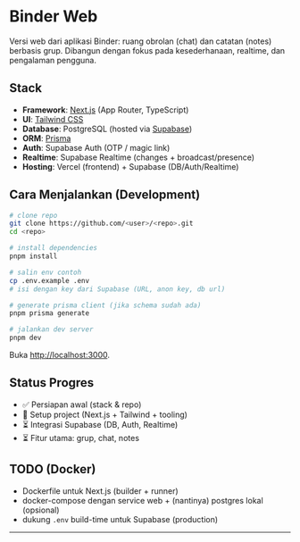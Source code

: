 # Binder Web

Versi web dari aplikasi Binder: ruang obrolan (chat) dan catatan (notes) berbasis grup.
Dibangun dengan fokus pada kesederhanaan, realtime, dan pengalaman pengguna.

## Stack

- **Framework**: [Next.js](https://nextjs.org/) (App Router, TypeScript)
- **UI**: [Tailwind CSS](https://tailwindcss.com/)
- **Database**: PostgreSQL (hosted via [Supabase](https://supabase.com/))
- **ORM**: [Prisma](https://www.prisma.io/)
- **Auth**: Supabase Auth (OTP / magic link)
- **Realtime**: Supabase Realtime (changes + broadcast/presence)
- **Hosting**: Vercel (frontend) + Supabase (DB/Auth/Realtime)

## Cara Menjalankan (Development)

```bash
# clone repo
git clone https://github.com/<user>/<repo>.git
cd <repo>

# install dependencies
pnpm install

# salin env contoh
cp .env.example .env
# isi dengan key dari Supabase (URL, anon key, db url)

# generate prisma client (jika schema sudah ada)
pnpm prisma generate

# jalankan dev server
pnpm dev
```

Buka [http://localhost:3000](http://localhost:3000).

## Status Progres

- ✅ Persiapan awal (stack & repo)
- 🔄 Setup project (Next.js + Tailwind + tooling)
- ⏳ Integrasi Supabase (DB, Auth, Realtime)
- ⏳ Fitur utama: grup, chat, notes

## TODO (Docker)

- Dockerfile untuk Next.js (builder + runner)
- docker-compose dengan service web + (nantinya) postgres lokal (opsional)
- dukung `.env` build-time untuk Supabase (production)

---
